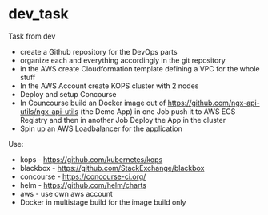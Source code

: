 # dev_task




Task from dev


- create a Github repository for the DevOps parts 
- organize each and everything accordingly in the git repository
- in the AWS create Cloudformation template defining a VPC for the whole stuff
- In the AWS Account create KOPS cluster with 2 nodes 
- Deploy and setup Concourse
- In Councourse build an Docker image out of https://github.com/ngx-api-utils/ngx-api-utils (the Demo App) in one Job push it to AWS ECS Registry and then in another Job Deploy the App in the cluster
- Spin up an AWS Loadbalancer for the application

Use:
- kops - https://github.com/kubernetes/kops
- blackbox - https://github.com/StackExchange/blackbox
- concourse - https://concourse-ci.org/
- helm - https://github.com/helm/charts
- aws - use own aws account
- Docker in multistage build for the image build only


